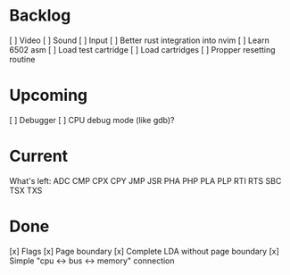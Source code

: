 # Backlog
[ ] Video
[ ] Sound
[ ] Input
[ ] Better rust integration into nvim
[ ] Learn 6502 asm
[ ] Load test cartridge
[ ] Load cartridges
[ ] Propper resetting routine

# Upcoming
[ ] Debugger
[ ] CPU debug mode (like gdb)?

# Current

What's left:
ADC
CMP
CPX
CPY
JMP
JSR
PHA
PHP
PLA
PLP
RTI
RTS
SBC
TSX
TXS

# Done
[x] Flags
[x] Page boundary
[x] Complete LDA without page boundary
[x] Simple "cpu <-> bus <-> memory" connection
